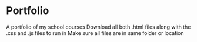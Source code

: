 # Portfolio
A portfolio of my school courses
Download all both .html files along with the .css and .js files to run in
Make sure all files are in same folder or location

